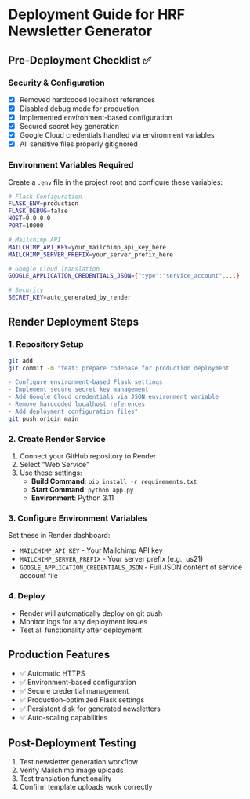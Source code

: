 # Deployment Guide for HRF Newsletter Generator

## Pre-Deployment Checklist ✅

### Security & Configuration
- [x] Removed hardcoded localhost references
- [x] Disabled debug mode for production
- [x] Implemented environment-based configuration
- [x] Secured secret key generation
- [x] Google Cloud credentials handled via environment variables
- [x] All sensitive files properly gitignored

### Environment Variables Required

Create a `.env` file in the project root and configure these variables:

```bash
# Flask Configuration
FLASK_ENV=production
FLASK_DEBUG=false
HOST=0.0.0.0
PORT=10000

# Mailchimp API
MAILCHIMP_API_KEY=your_mailchimp_api_key_here
MAILCHIMP_SERVER_PREFIX=your_server_prefix_here

# Google Cloud Translation
GOOGLE_APPLICATION_CREDENTIALS_JSON={"type":"service_account",...}

# Security
SECRET_KEY=auto_generated_by_render
```

## Render Deployment Steps

### 1. Repository Setup
```bash
git add .
git commit -m "feat: prepare codebase for production deployment

- Configure environment-based Flask settings
- Implement secure secret key management  
- Add Google Cloud credentials via JSON environment variable
- Remove hardcoded localhost references
- Add deployment configuration files"
git push origin main
```

### 2. Create Render Service
1. Connect your GitHub repository to Render
2. Select "Web Service" 
3. Use these settings:
   - **Build Command**: `pip install -r requirements.txt`
   - **Start Command**: `python app.py`
   - **Environment**: Python 3.11

### 3. Configure Environment Variables
Set these in Render dashboard:
- `MAILCHIMP_API_KEY` - Your Mailchimp API key
- `MAILCHIMP_SERVER_PREFIX` - Your server prefix (e.g., us21)
- `GOOGLE_APPLICATION_CREDENTIALS_JSON` - Full JSON content of service account file

### 4. Deploy
- Render will automatically deploy on git push
- Monitor logs for any deployment issues
- Test all functionality after deployment

## Production Features
- ✅ Automatic HTTPS
- ✅ Environment-based configuration
- ✅ Secure credential management
- ✅ Production-optimized Flask settings
- ✅ Persistent disk for generated newsletters
- ✅ Auto-scaling capabilities

## Post-Deployment Testing
1. Test newsletter generation workflow
2. Verify Mailchimp image uploads
3. Test translation functionality
4. Confirm template uploads work correctly
